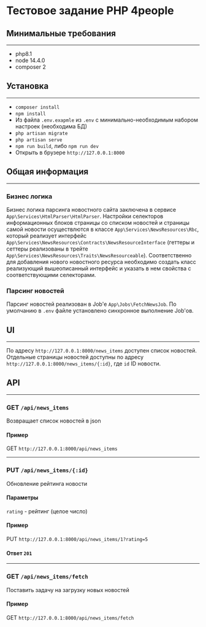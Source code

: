 # Тестовое задание PHP 4people

## Минимальные требования

---
- php8.1
- node 14.4.0
- composer 2


## Установка

---
- `composer install`
- `npm install`
- Из файла `.env.exapmle` из `.env` с минимально-необходимым набором настроек (необходима БД)
- `php artisan migrate`
- `php artisan serve`
- `npm run build`, либо `npm run dev`
- Открыть в брузере `http://127.0.0.1:8000`

## Общая информация

---
### Бизнес логика
Бизнес логика парсинга новостного сайта заключена в сервисе `App\Services\HtmlParser\HtmlParser`. Настройки 
селекторов информационных блоков 
страницы со списком новостей и страницы самой новости осуществлются в классе `App\Services\NewsResources\Rbc`, 
который реализует интерфейс `App\Services\NewsResources\Contracts\NewsResourceInterface` (геттеры и сеттеры 
реализованы в трейте `App\Services\NewsResources\Traits\NewsResourceable`). Соответственно для добавления нового 
новостного ресурса необходимо создать класс реализующий вышеописанный интерфейс и указать в нем свойства с 
соответствующими селекторами.

### Парсинг новостей

Парсинг новостей реализован в Job'е `App\Jobs\FetchNewsJob`. По умолчанию в `.env` файле установлено синхронное 
выполнение Job'ов.

## UI

---
По адресу `http://127.0.0.1:8000/news_items` доступен список новостей. Отдельные страницы новостей доступны по 
адресу `http://127.0.0.1:8000/news_items/{:id}`, где `id` ID новости.


## API

---
### GET `/api/news_items`

Возвращает список новостей в json

#### Пример

GET `http://127.0.0.1:8000/api/news_items`

---

### PUT `/api/news_items/{:id}`

Обновление рейтинга новости

#### Параметры

`rating` - рейтинг (целое число)

#### Пример

PUT `http://127.0.0.1:8000/api/news_items/1?rating=5`

#### Ответ `201`

---
### GET `/api/news_items/fetch`

Поставить задачу на загрузку новых новостей

#### Пример

GET `http://127.0.0.1:8000/api/news_items/fetch`



